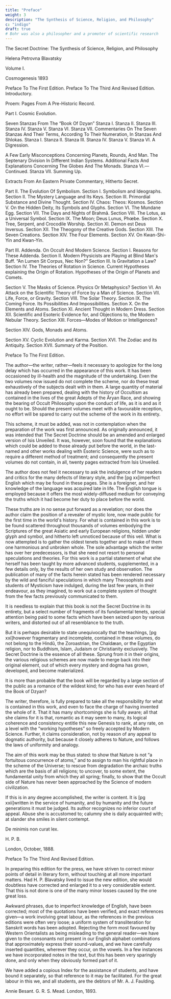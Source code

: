 ```yaml
---
title: "Preface"
weight: 3
description: "The Synthesis of Science, Religion, and Philosophy"
c: "indigo"
draft: true
# Bohr was also a philosopher and a promoter of scientific research
---
```


<!-- Release date: June 1, 2017 [eBook #54824] -->

The Secret Doctrine: The Synthesis of Science, Religion, and Philosophy

Helena Petrovna Blavatsky


<!-- SATYÂT NÂSTI PARO DHARMAH. “There is no Religion higher than Truth.” -->

Volume I.

Cosmogenesis 1893


Preface To The First Edition.
Preface To The Third And Revised Edition.
Introductory.

Proem: Pages From A Pre-Historic Record.

Part I. Cosmic Evolution.

Seven Stanzas From The “Book Of Dzyan”
Stanza I.
Stanza II.
Stanza III.
Stanza IV.
Stanza V.
Stanza VI.
Stanza VII.
Commentaries On The Seven Stanzas And Their Terms, According To Their Numeration, In Stanzas And Shlokas.
Stanza I.
Stanza II.
Stanza III.
Stanza IV.
Stanza V.
Stanza VI.
A Digression.

A Few Early Misconceptions Concerning Planets, Rounds, And Man.
The Septenary Division In Different Indian Systems.
Additional Facts And Explanations Concerning The Globes And The Monads.
Stanza VI.—Continued.
Stanza VII.
Summing Up.

Extracts From An Eastern Private Commentary, Hitherto Secret.

Part II. The Evolution Of Symbolism.
Section I. Symbolism and Ideographs.
Section II. The Mystery Language and Its Keys.
Section III. Primordial Substance and Divine Thought.
Section IV. Chaos: Theos: Kosmos.
Section V. On the Hidden Deity, Its Symbols and Glyphs.
Section VI. The Mundane Egg.
Section VII. The Days and Nights of Brahmâ.
Section VIII. The Lotus, as a Universal Symbol.
Section IX. The Moon; Deus Lunus, Phœbe.
Section X. Tree, Serpent, and Crocodile Worship.
Section XI. Demon est Deus Inversus.
Section XII. The Theogony of the Creative Gods.
Section XIII. The Seven Creations.
Section XIV. The Four Elements.
Section XV. On Kwan-Shi-Yin and Kwan-Yin.

Part III. Addenda. On Occult And Modern Science.
Section I. Reasons for These Addenda.
Section II. Modern Physicists are Playing at Blind Man's Buff.
“An Lumen Sit Corpus, Nec Non?”
Section III. Is Gravitation a Law?
Section IV. The Theories of Rotation in Science.
Current Hypotheses explaining the Origin of Rotation.
Hypotheses of the Origin of Planets and Comets.


Section V. The Masks of Science. Physics Or Metaphysics?
Section VI. An Attack on the Scientific Theory of Force by a Man of Science.
Section VII. Life, Force, or Gravity.
Section VIII. The Solar Theory.
Section IX. The Coming Force. Its Possibilities And Impossibilities.
Section X. On the Elements and Atoms.
Section XI. Ancient Thought in Modern Dress.
Section XII. Scientific and Esoteric Evidence for, and Objections to, the Modern Nebular Theory.
Section XIII. Forces—Modes of Motion or Intelligences?

Section XIV. Gods, Monads and Atoms.

Section XV. Cyclic Evolution and Karma.
Section XVI. The Zodiac and its Antiquity.
Section XVII. Summary of the Position.


Preface To The First Edition.

The author—the writer, rather—feels it necessary to apologize for the long delay which has occurred in the appearance of this work. It has been occasioned by ill-health and the magnitude of the undertaking. Even the two volumes now issued do not complete the scheme, nor do these treat exhaustively of the subjects dealt with in them. A large quantity of material has already been prepared, dealing with the history of Occultism as contained in the lives of the great Adepts of the Âryan Race, and showing the bearing of Occult Philosophy upon the conduct of life, as it is and as it ought to be. Should the present volumes meet with a favourable reception, no effort will be spared to carry out the scheme of the work in its entirety.

This scheme, it must be added, was not in contemplation when the preparation of the work was first announced. As originally announced, it was intended that The Secret Doctrine should be an amended and enlarged version of Isis Unveiled. It was, however, soon found that the explanations which could be added to those already put before the world, in the last-named and other works dealing with Esoteric Science, were such as to require a different method of treatment; and consequently the present volumes do not contain, in all, twenty pages extracted from Isis Unveiled.

The author does not feel it necessary to ask the indulgence of her readers and critics for the many defects of literary style, and the [pg xx]imperfect English which may be found in these pages. She is a foreigner, and her knowledge of the language was acquired late in life. The English tongue is employed because it offers the most widely-diffused medium for conveying the truths which it had become her duty to place before the world.

These truths are in no sense put forward as a revelation; nor does the author claim the position of a revealer of mystic lore, now made public for the first time in the world's history. For what is contained in this work is to be found scattered throughout thousands of volumes embodying the Scriptures of the great Asiatic and early European religions, hidden under glyph and symbol, and hitherto left unnoticed because of this veil. What is now attempted is to gather the oldest tenets together and to make of them one harmonious and unbroken whole. The sole advantage which the writer has over her predecessors, is that she need not resort to personal speculations and theories. For this work is a partial statement of what she herself has been taught by more advanced students, supplemented, in a few details only, by the results of her own study and observation. The publication of many of the facts herein stated has been rendered necessary by the wild and fanciful speculations in which many Theosophists and students of Mysticism have indulged, during the last few years, in their endeavour, as they imagined, to work out a complete system of thought from the few facts previously communicated to them.

It is needless to explain that this book is not the Secret Doctrine in its entirety, but a select number of fragments of its fundamental tenets, special attention being paid to some facts which have been seized upon by various writers, and distorted out of all resemblance to the truth.

But it is perhaps desirable to state unequivocally that the teachings, [pg xxi]however fragmentary and incomplete, contained in these volumes, do not belong to the Hindû, the Zoroastrian, the Chaldæan, or the Egyptian religion, nor to Buddhism, Islam, Judaism or Christianity exclusively. The Secret Doctrine is the essence of all these. Sprung from it in their origins, the various religious schemes are now made to merge back into their original element, out of which every mystery and dogma has grown, developed, and become materialized.

It is more than probable that the book will be regarded by a large section of the public as a romance of the wildest kind; for who has ever even heard of the Book of Dzyan?

The writer, therefore, is fully prepared to take all the responsibility for what is contained in this work, and even to face the charge of having invented the whole of it. That it has many shortcomings she is fully aware; all that she claims for it is that, romantic as it may seem to many, its logical coherence and consistency entitle this new Genesis to rank, at any rate, on a level with the “working hypotheses” so freely accepted by Modern Science. Further, it claims consideration, not by reason of any appeal to dogmatic authority, but because it closely adheres to Nature, and follows the laws of uniformity and analogy.

The aim of this work may be thus stated: to show that Nature is not “a fortuitous concurrence of atoms,” and to assign to man his rightful place in the scheme of the Universe; to rescue from degradation the archaic truths which are the basis of all religions; to uncover, to some extent, the fundamental unity from which they all spring; finally, to show that the Occult side of Nature has never been approached by the Science of modern civilization.

If this is in any degree accomplished, the writer is content. It is [pg xxii]written in the service of humanity, and by humanity and the future generations it must be judged. Its author recognizes no inferior court of appeal. Abuse she is accustomed to; calumny she is daily acquainted with; at slander she smiles in silent contempt.

De minimis non curat lex.

H. P. B.

London, October, 1888.


Preface To The Third And Revised Edition.

In preparing this edition for the press, we have striven to correct minor points of detail in literary form, without touching at all more important matters. Had H. P. Blavatsky lived to issue the new edition, she would doubtless have corrected and enlarged it to a very considerable extent. That this is not done is one of the many minor losses caused by the one great loss.

Awkward phrases, due to imperfect knowledge of English, have been corrected; most of the quotations have been verified, and exact references given—a work involving great labour, as the references in the previous editions were often very loose; a uniform system of transliteration for Sanskrit words has been adopted. Rejecting the form most favoured by Western Orientalists as being misleading to the general reader—we have given to the consonants not present in our English alphabet combinations that approximately express their sound-values, and we have carefully inserted quantities, wherever they occur, on the vowels. In a few instances we have incorporated notes in the text, but this has been very sparingly done, and only when they obviously formed part of it.

We have added a copious Index for the assistance of students, and have bound it separately, so that reference to it may be facilitated. For the great labour in this we, and all students, are the debtors of Mr. A. J. Faulding.

Annie Besant.
G. R. S. Mead.
London, 1893.


